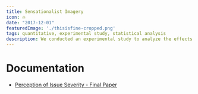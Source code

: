 ```yaml
---
title: Sensationalist Imagery 
icon: 🔥
date: "2017-12-01"
featuredImage: './thisisfine-cropped.png'
tags: quantitative, experimental study, statistical analysis
description: We conducted an experimental study to analyze the effects of sensationalist imagery on readers' perception of events in the media.
---
```


# Documentation

- [Perception of Issue Severity - Final Paper](https://www.dropbox.com/s/cfevi1ad6wta1v2/Perception%20of%20Issue%20Severity%20-%20Final%20Paper.pdf?dl=0)
